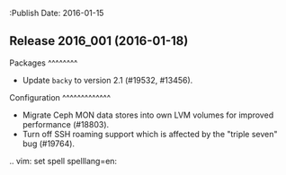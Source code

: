 :Publish Date: 2016-01-15

Release 2016_001 (2016-01-18)
-----------------------------

Packages
^^^^^^^^

* Update `backy` to version 2.1 (#19532, #13456).


Configuration
^^^^^^^^^^^^^

* Migrate Ceph MON data stores into own LVM volumes for improved performance
  (#18803).
* Turn off SSH roaming support which is affected by the "triple seven" bug
  (#19764).


.. vim: set spell spelllang=en:
